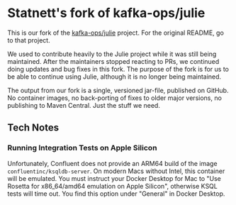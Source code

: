 # Statnett's fork of kafka-ops/julie

This is our fork of the [kafka-ops/julie](https://github.com/kafka-ops/julie) project.
For the original README, go to that project.

We used to contribute heavily to the Julie project while it was still being maintained.
After the maintainers stopped reacting to PRs, we continued doing updates and bug fixes in this fork.
The purpose of the fork is for us to be able to continue using Julie, although it is no longer being maintained.

The output from our fork is a single, versioned jar-file, published on GitHub.
No container images, no back-porting of fixes to older major versions, no publishing to Maven Central.
Just the stuff we need.

## Tech Notes

### Running Integration Tests on Apple Silicon

Unfortunately, Confluent does not provide an ARM64 build of the image `confluentinc/ksqldb-server`.
On modern Macs without Intel, this container will be emulated.
You must instruct your Docker Desktop for Mac to "Use Rosetta for x86_64/amd64 emulation on Apple Silicon", otherwise KSQL tests will time out.
You find this option under "General" in Docker Desktop.

